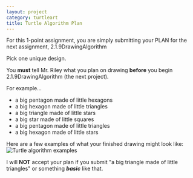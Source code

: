 ```yaml
---
layout: project
category: turtleart
title: Turtle Algorithm Plan
---
```



For this 1-point assignment, you are simply submitting your PLAN for the next assignment, 2.1.9DrawingAlgorithm

Pick one unique design.

You **must** tell Mr. Riley what you plan on drawing **before** you begin 2.1.9DrawingAlgorithm (the next project).

For example…

*   a big pentagon made of little hexagons
*   a big hexagon made of little triangles
*   a big triangle made of little stars
*   a big star made of little squares
*   a big pentagon made of little triangles
*   a big hexagon made of little stars

Here are a few examples of what your finished drawing might look like: ![Turtle algorithm examples](https://bradleycodeu.github.io/apcsp/turtleart/drawingAlgorithm.PNG)

I will **NOT** accept your plan if you submit "a big triangle made of little triangles" or something **_basic_** like that.